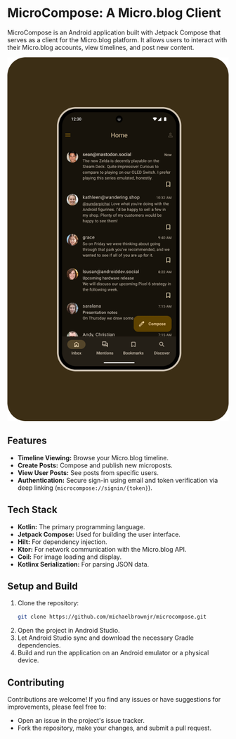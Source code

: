 # MicroCompose: A Micro.blog Client

MicroCompose is an Android application built with Jetpack Compose that serves as a client for the Micro.blog platform. It allows users to interact with their Micro.blog accounts, view timelines, and post new content.

![Alt text for the image](micro.blog-client.png)

## Features

*   **Timeline Viewing:** Browse your Micro.blog timeline.
*   **Create Posts:** Compose and publish new microposts.
*   **View User Posts:** See posts from specific users.
*   **Authentication:** Secure sign-in using email and token verification via deep linking (`microcompose://signin/{token}`).

## Tech Stack

*   **Kotlin:** The primary programming language.
*   **Jetpack Compose:** Used for building the user interface.
*   **Hilt:** For dependency injection.
*   **Ktor:** For network communication with the Micro.blog API.
*   **Coil:** For image loading and display.
*   **Kotlinx Serialization:** For parsing JSON data.

## Setup and Build

1.  Clone the repository:
    ```bash
    git clone https://github.com/michaelbrownjr/microcompose.git
    ```
2.  Open the project in Android Studio.
3.  Let Android Studio sync and download the necessary Gradle dependencies.
4.  Build and run the application on an Android emulator or a physical device.

## Contributing

Contributions are welcome! If you find any issues or have suggestions for improvements, please feel free to:

*   Open an issue in the project's issue tracker.
*   Fork the repository, make your changes, and submit a pull request.
